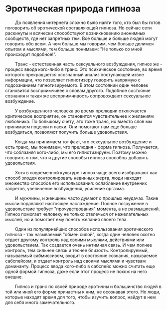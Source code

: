# Эротическая природа гипноза

&nbsp; &nbsp; &nbsp; &nbsp;  До появления интернета сложно было найти того, кто был бы готов поговорить об эротической составляющей гипноза. Но сейчас сети раскинуты и всячески способствуют возникновению анонимных сообществ, где нет запретных тем. Все больше и больше людей могут говорить обо всем. А чем больше мы говорим, чем больше делимся опытом и мыслями, тем больше понимаем: "Не только со мной происходит подобное!". 

&nbsp; &nbsp; &nbsp; &nbsp;  Транс - естественная часть сексуального возбуждения, гипноз же - процесс ввода кого-либо в транс. Это психическое состояние, во время которого прекращается осознанный анализ поступающей извне информации, что позволяет гипнотизеру говорить напрямую с подсознанием гипнотизируемого. В этом состоянии один человек становится восприимчивее к словам другого. Подобное состояние сознания и такая же восприимчивость сопровождают сексуальное возбуждение.  
  
&nbsp; &nbsp; &nbsp; &nbsp;  У возбужденного человека во время прелюдии отключается критическое восприятие, он становится чувствительнее к желаниям любовника. По большому счету, это тоже транс, но вместо слов мы принимаем поцелуи и ласки. Они помогают нам еще больше возбудиться, позволяют получить больше удовольствия.   
  
&nbsp; &nbsp; &nbsp; &nbsp;  Когда мы принимаем тот факт, что сексуальное возбуждение и есть транс, мы понимаем, что прелюдия - форма гипноза. Получается, что соблазняя кого-либо, мы его гипнотизируем. Поэтому можно говорить о том, что и другие способы гипноза способны добавить удовольствия.

&nbsp; &nbsp; &nbsp; &nbsp;  Хотя в современной культуре гипноз чаще всего изображают как способ злодея контролировать невинных жертв, люди находят множество способов его использования: ослабление внутренних запретов, увеличение возбуждения, усиление оргазма.

&nbsp; &nbsp; &nbsp; &nbsp;  И мужчины, и женщины часто думают о прошлых неудачах. Такие мысли подавляют настоящее наслаждение. Полное погружение в удовольствие требует "прочувствования" момента, а не размышлений. Гипноз помогает человеку не только отвлечься от нежелательных мыслей, но и помогает ему понять желания своего тела.

&nbsp; &nbsp; &nbsp; &nbsp;  Один из популярнейших способов использования эротического гипноза - так называемый "обмен силой", когда один человек охотно отдает другому контроль над своими мыслями, действиями или удовольствием. Так создается очень интимная связь. И чем полнее контроль, тем сильнее связь и теснее близость. Контролируемый, называемый сабмиссивом, входит в состояние сознания, называемое сабспейсом, и отдает контроль над своими мыслями и чувствам доминанту. Процесс ввода кого-либо в сабспейс можно считать еще одной формой гипноза, даже если этот процесс не похож на него внешне.

&nbsp; &nbsp; &nbsp; &nbsp;  Гипноз и транс по своей природе эротичны и большинство людей в той или иной его форме причастны к ним, не осознавая этого. Но люди, которые находят время для того, чтобы изучить вопрос, найдут в нем для себя много замечательного.
